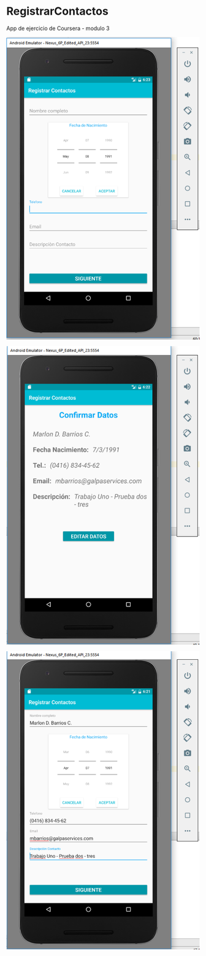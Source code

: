 # RegistrarContactos
App de ejercicio de Coursera - modulo 3

![Alt text](https://github.com/mbarrios91/RegistrarContactos/blob/master/app/src/main/res/drawable-mdpi/registrar.png "primera pantalla")

![Alt text](https://github.com/mbarrios91/RegistrarContactos/blob/master/app/src/main/res/drawable-mdpi/detalles_contacto.png "segunda pantalla")

![Alt text](https://github.com/mbarrios91/RegistrarContactos/blob/master/app/src/main/res/drawable-mdpi/contacto.png "tercera pantalla")
